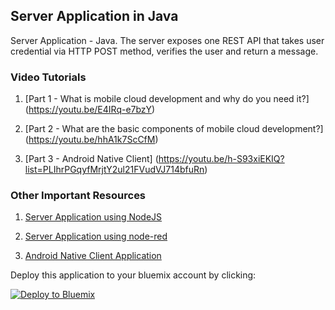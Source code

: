## Server Application in Java
Server Application - Java. The server exposes one REST API that takes user credential via HTTP POST method, verifies the user and return a message.

### Video Tutorials
1. [Part 1 - What is mobile cloud development and why do you need it?] (https://youtu.be/E4IRq-e7bzY)

2. [Part 2 - What are the basic components of mobile cloud development?] (https://youtu.be/hhA1k7ScCfM)

3. [Part 3 - Android Native Client] (https://youtu.be/h-S93xiEKIQ?list=PLIhrPGqyfMrjtY2ul21FVudVJ714bfuRn)

### Other Important Resources

1. [Server Application using NodeJS](https://github.com/snippet-java/mobile_cloud_nodejs_backend) 

2. [Server Application using node-red](https://github.com/snippet-java/mobile_cloud_node-red_backend) 

3. [Android Native Client Application](https://github.com/snippet-java/mobile_cloud_android_frontend) 

Deploy this application to your bluemix account by clicking:

[![Deploy to Bluemix](https://bluemix.net/deploy/button.png)](https://bluemix.net/deploy?repository=https://github.com/snippet-java/mobile_cloud_java_backend.git)
